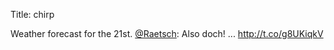 Title: chirp

Weather forecast for the 21st. <a href="http://twitter.com/Raetsch">@Raetsch</a>: Also doch! ... <a href="http://t.co/g8UKiqkV">http://t.co/g8UKiqkV</a>
